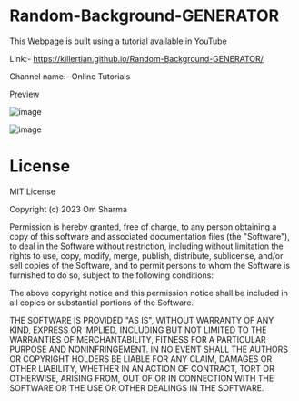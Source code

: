 # Random-Background-GENERATOR

This Webpage is built using a tutorial available in YouTube

Link:- https://killertian.github.io/Random-Background-GENERATOR/

Channel name:- Online Tutorials

Preview 

![image](https://github.com/KILLERTIAN/Random-Background-GENERATOR/assets/77867638/f98b23e0-e57f-418e-96aa-f9c490139b1a)

![image](https://github.com/KILLERTIAN/Random-Background-GENERATOR/assets/77867638/905af13b-17c7-4ef7-80d6-53b6cc856a0c)

# License 

MIT License

Copyright (c) 2023 Om Sharma

Permission is hereby granted, free of charge, to any person obtaining a copy of this software and associated documentation files (the "Software"), to deal in the Software without restriction, including without limitation the rights to use, copy, modify, merge, publish, distribute, sublicense, and/or sell copies of the Software, and to permit persons to whom the Software is furnished to do so, subject to the following conditions:

The above copyright notice and this permission notice shall be included in all copies or substantial portions of the Software.

THE SOFTWARE IS PROVIDED "AS IS", WITHOUT WARRANTY OF ANY KIND, EXPRESS OR IMPLIED, INCLUDING BUT NOT LIMITED TO THE WARRANTIES OF MERCHANTABILITY, FITNESS FOR A PARTICULAR PURPOSE AND NONINFRINGEMENT. IN NO EVENT SHALL THE AUTHORS OR COPYRIGHT HOLDERS BE LIABLE FOR ANY CLAIM, DAMAGES OR OTHER LIABILITY, WHETHER IN AN ACTION OF CONTRACT, TORT OR OTHERWISE, ARISING FROM, OUT OF OR IN CONNECTION WITH THE SOFTWARE OR THE USE OR OTHER DEALINGS IN THE SOFTWARE.

